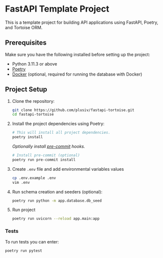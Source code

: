# FastAPI Template Project

This is a template project for building API applications using FastAPI, Poetry, and Tortoise ORM.

## Prerequisites

Make sure you have the following installed before setting up the project:

- Python 3.11.3 or above
- [Poetry](https://python-poetry.org/)
- [Docker](https://www.docker.com/) (optional, required for running the database with Docker)

## Project Setup

1. Clone the repository:

   ```bash
   git clone https://github.com/plusiv/fastapi-tortoise.git
   cd fastapi-tortoise
   ````
2. Install the project dependencies using Poetry:
    ```bash
    # This will install all project dependencies.
    poetry install
    ```
    
    _Optionally install [pre-commit](https://pre-commit.com/) hooks._
    ```bash
    # Install pre-commit (optional)
    poetry run pre-commit install
    ```
3. Create `.env` file and add environmental variables values
    ```bash
    cp .env.example .env
    vim .env
    ```
4. Run schema creation and seeders (optional):
    ```bash
    poetry run python -m app.database.db_seed
    ```
5. Run project
    ```bash
    poetry run uvicorn --reload app.main:app
    ```
### Tests
To run tests you can enter:
```bash
poetry run pytest
```
